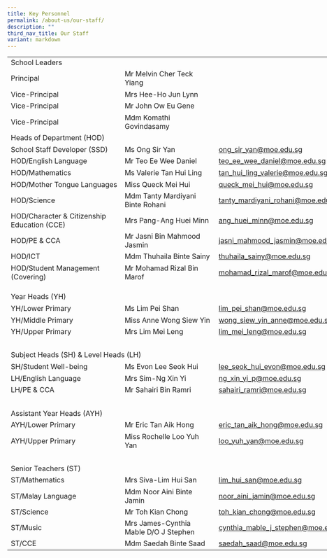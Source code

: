```yaml
---
title: Key Personnel
permalink: /about-us/our-staff/
description: ""
third_nav_title: Our Staff
variant: markdown
---
```



<table style="border-collapse:
 collapse;width:589pt" width="784" cellspacing="0" cellpadding="0" border="0"><colgroup><col style="mso-width-source:userset;mso-width-alt:9984;width:215pt" width="286"> <col style="mso-width-source:userset;mso-width-alt:8261;width:178pt" width="237"> <col style="mso-width-source:userset;mso-width-alt:9122;width:196pt" width="261"></colgroup><tbody><tr style="mso-height-source:userset;height:20.0pt" height="27"><td style="height:20.0pt;width:215pt" width="286" class="xl69" height="27">School Leaders</td><td style="border-left:none;width:178pt" width="237" class="xl68">&nbsp;</td><td style="width:196pt" width="261"></td></tr><tr style="mso-height-source:userset;height:20.0pt" height="27"><td style="height:20.0pt;border-top:none;
  width:215pt" width="286" class="xl65" height="27"><span style="mso-bookmark:_Hlk154852729"><span style="mso-ansi-language:EN-SG" lang="EN-SG">Principal</span></span></td><td style="border-top:none;border-left:none;width:178pt" width="237" class="xl65"><span style="mso-bookmark:_Hlk154852729"><span style="mso-ansi-language:
  EN-SG" lang="EN-SG">Mr Melvin Cher Teck Yiang</span></span></td><td></td></tr><tr style="mso-height-source:userset;height:20.0pt" height="27"><td style="height:20.0pt;border-top:none;
  width:215pt" width="286" class="xl65" height="27"><span style="mso-bookmark:_Hlk154852729"><span style="mso-ansi-language:EN-SG" lang="EN-SG">Vice-Principal</span></span></td><td style="border-top:none;border-left:none;width:178pt" width="237" class="xl65"><span style="mso-bookmark:_Hlk154852729"><span style="mso-ansi-language:
  EN-SG" lang="EN-SG">Mrs Hee-Ho Jun Lynn</span></span></td><td></td></tr><tr style="mso-height-source:userset;height:20.0pt" height="27"><td style="height:20.0pt;border-top:none;
  width:215pt" width="286" class="xl65" height="27"><span style="mso-bookmark:_Hlk154852729"><span style="mso-ansi-language:EN-SG" lang="EN-SG">Vice-Principal</span></span></td><td style="border-top:none;border-left:none;width:178pt" width="237" class="xl65"><span style="mso-bookmark:_Hlk154852729"><span style="mso-ansi-language:
  EN-SG" lang="EN-SG">Mr John Ow Eu Gene</span></span></td><td></td></tr><tr style="mso-height-source:userset;height:20.0pt" height="27"><td style="height:20.0pt;border-top:none;
  width:215pt" width="286" class="xl65" height="27"><span style="mso-bookmark:_Hlk154852729"><span style="mso-ansi-language:EN-SG" lang="EN-SG">Vice-Principal</span></span></td><td style="border-top:none;border-left:none;width:178pt" width="237" class="xl65"><span style="mso-bookmark:_Hlk154852729"><span style="mso-ansi-language:
  EN-SG" lang="EN-SG">Mdm Komathi Govindasamy</span></span></td><td></td></tr><tr style="mso-height-source:userset;height:20.0pt" height="27"><td style="height:20.0pt;width:215pt" width="286" class="xl70" height="27">Heads of Department (HOD)</td><td style="width:178pt" width="237" class="xl67"></td><td></td></tr><tr style="mso-height-source:userset;height:20.0pt" height="27"><td style="height:20.0pt;width:215pt" width="286" class="xl65" height="27"><span style="mso-ansi-language:EN-SG" lang="EN-SG">School Staff Developer (SSD)</span></td><td style="border-left:none;width:178pt" width="237" class="xl65"><span style="mso-ansi-language:EN-SG" lang="EN-SG">Ms Ong Sir Yan</span></td><td style="border-left:none;width:196pt" width="261" class="xl66"><span style="mso-ansi-language:EN-SG" lang="EN-SG"><a href="mailto:ong_sir_yan@moe.edu.sg">ong_sir_yan@moe.edu.sg</a></span></td></tr><tr style="mso-height-source:userset;height:20.0pt;mso-yfti-irow:
  1" height="27"><td style="height:20.0pt;border-top:none;
  width:215pt" width="286" class="xl65" height="27"><span style="mso-ansi-language:EN-SG" lang="EN-SG">HOD/English Language</span></td><td style="border-top:none;border-left:none;width:178pt" width="237" class="xl65"><span style="mso-ansi-language:EN-SG" lang="EN-SG">Mr Teo Ee Wee Daniel</span></td><td style="border-top:none;border-left:none;width:196pt" width="261" class="xl66"><span style="mso-ansi-language:EN-SG" lang="EN-SG"><a href="mailto:teo_ee_wee_daniel@moe.edu.sg">teo_ee_wee_daniel@moe.edu.sg</a></span></td></tr><tr style="mso-height-source:userset;height:20.0pt;mso-yfti-irow:
  2" height="27"><td style="height:20.0pt;border-top:none;
  width:215pt" width="286" class="xl65" height="27"><span style="mso-ansi-language:EN-SG" lang="EN-SG">HOD/Mathematics</span></td><td style="border-top:none;border-left:none;width:178pt" width="237" class="xl65"><span style="mso-ansi-language:EN-SG" lang="EN-SG">Ms Valerie Tan Hui Ling</span></td><td style="border-top:none;border-left:none;width:196pt" width="261" class="xl66"><span style="mso-ansi-language:EN-SG" lang="EN-SG"><a href="mailto:tan_hui_ling_valerie@moe.edu.sg">tan_hui_ling_valerie@moe.edu.sg</a></span></td></tr><tr style="mso-height-source:userset;height:20.0pt;mso-yfti-irow:
  3" height="27"><td style="height:20.0pt;border-top:none;
  width:215pt" width="286" class="xl65" height="27"><span style="mso-ansi-language:EN-SG" lang="EN-SG">HOD/Mother Tongue Languages</span></td><td style="border-top:none;border-left:none;width:178pt" width="237" class="xl65"><span style="mso-ansi-language:EN-SG" lang="EN-SG">Miss Queck Mei Hui</span></td><td style="border-top:none;border-left:none;width:196pt" width="261" class="xl66"><span style="mso-ansi-language:EN-SG" lang="EN-SG"><a href="mailto:queck_mei_hui@moe.edu.sg">queck_mei_hui@moe.edu.sg</a></span></td></tr><tr style="mso-height-source:userset;height:20.0pt;mso-yfti-irow:
  4" height="27"><td style="height:20.0pt;border-top:none;
  width:215pt" width="286" class="xl65" height="27"><span style="mso-ansi-language:EN-SG" lang="EN-SG">HOD/Science</span></td><td style="border-top:none;border-left:none;width:178pt" width="237" class="xl65"><span style="mso-ansi-language:EN-SG" lang="EN-SG">Mdm Tanty Mardiyani Binte Rohani</span></td><td style="border-top:none;border-left:none;width:196pt" width="261" class="xl66"><span style="mso-ansi-language:EN-SG" lang="EN-SG"><a href="mailto:tanty_mardiyani_rohani@moe.edu.sg">tanty_mardiyani_rohani@moe.edu.sg</a></span></td></tr><tr style="mso-height-source:userset;height:20.0pt;mso-yfti-irow:
  5" height="27"><td style="height:20.0pt;border-top:none;
  width:215pt" width="286" class="xl65" height="27"><span style="mso-ansi-language:EN-SG" lang="EN-SG">HOD/Character &amp; Citizenship Education (CCE)</span></td><td style="border-top:none;border-left:none;width:178pt" width="237" class="xl65"><span style="mso-ansi-language:EN-SG" lang="EN-SG">Mrs Pang-Ang Huei Minn</span></td><td style="border-top:none;border-left:none;width:196pt" width="261" class="xl66"><span style="mso-ansi-language:EN-SG" lang="EN-SG"><a href="mailto:ang_huei_minn@moe.edu.sg">ang_huei_minn@moe.edu.sg</a></span></td></tr><tr style="mso-height-source:userset;height:20.0pt;mso-yfti-irow:
  6" height="27"><td style="height:20.0pt;border-top:none;
  width:215pt" width="286" class="xl65" height="27"><span style="mso-ansi-language:EN-SG" lang="EN-SG">HOD/PE &amp; CCA</span></td><td style="border-top:none;border-left:none;width:178pt" width="237" class="xl65"><span style="mso-ansi-language:EN-SG" lang="EN-SG">Mr Jasni Bin Mahmood Jasmin</span></td><td style="border-top:none;border-left:none;width:196pt" width="261" class="xl66"><span style="mso-ansi-language:EN-SG" lang="EN-SG"><a href="mailto:jasni_mahmood_jasmin@moe.edu.sg">jasni_mahmood_jasmin@moe.edu.sg</a></span></td></tr><tr style="mso-height-source:userset;height:20.0pt;mso-yfti-irow:
  7" height="27"><td style="height:20.0pt;border-top:none;
  width:215pt" width="286" class="xl65" height="27"><span style="mso-ansi-language:EN-SG" lang="EN-SG">HOD/ICT</span></td><td style="border-top:none;border-left:none;width:178pt" width="237" class="xl65"><span style="mso-ansi-language:EN-SG" lang="EN-SG">Mdm Thuhaila Binte Sainy</span></td><td style="border-top:none;border-left:none;width:196pt" width="261" class="xl66"><span style="mso-ansi-language:EN-SG" lang="EN-SG"><a href="mailto:thuhaila_sainy@moe.edu.sg">thuhaila_sainy@moe.edu.sg</a></span></td></tr><tr style="mso-height-source:userset;height:20.0pt;mso-yfti-irow:
  8;mso-yfti-lastrow:yes" height="27"><td style="height:20.0pt;border-top:none;
  width:215pt" width="286" class="xl65" height="27"><span style="mso-ansi-language:EN-SG" lang="EN-SG">HOD/Student Management (Covering)</span></td><td style="border-top:none;border-left:none;width:178pt" width="237" class="xl65"><span style="mso-ansi-language:EN-SG" lang="EN-SG">Mr Mohamad Rizal Bin Marof</span></td><td style="border-top:none;border-left:none;width:196pt" width="261" class="xl66"><span style="mso-ansi-language:EN-SG" lang="EN-SG"><a href="mailto:mohamad_rizal_marof@moe.edu.sg">mohamad_rizal_marof@moe.edu.sg</a></span></td></tr><tr style="height:14.5pt" height="19"><td style="height:14.5pt" height="19"></td><td></td><td></td></tr><tr style="mso-height-source:userset;height:20.0pt" height="27"><td style="height:20.0pt;width:589pt" width="784" class="xl71" height="27" colspan="3"><span style="mso-bookmark:_Hlk154852729"><span style="mso-ansi-language:
  EN-SG" lang="EN-SG">Year Heads (YH)</span></span></td></tr><tr style="mso-height-source:userset;height:20.0pt" height="27"><td style="height:20.0pt;border-top:none;
  width:215pt" width="286" class="xl65" height="27"><span style="mso-bookmark:_Hlk154852729"><span style="mso-ansi-language:EN-SG" lang="EN-SG">YH/Lower Primary</span></span></td><td style="border-top:none;border-left:none;width:178pt" width="237" class="xl65"><span style="mso-bookmark:_Hlk154852729"><span style="mso-ansi-language:
  EN-SG" lang="EN-SG">Ms Lim Pei Shan</span></span></td><td style="border-top:none;border-left:none;width:196pt" width="261" class="xl66"><span style="mso-bookmark:_Hlk154852729"><span style="mso-ansi-language:
  EN-SG" lang="EN-SG"><a href="mailto:lim_pei_shan@moe.edu.sg">lim_pei_shan@moe.edu.sg</a></span></span></td></tr><tr style="mso-height-source:userset;height:20.0pt" height="27"><td style="height:20.0pt;border-top:none;
  width:215pt" width="286" class="xl65" height="27"><span style="mso-bookmark:_Hlk154852729"><span style="mso-ansi-language:EN-SG" lang="EN-SG">YH/Middle Primary</span></span></td><td style="border-top:none;border-left:none;width:178pt" width="237" class="xl65"><span style="mso-bookmark:_Hlk154852729"><span style="mso-ansi-language:
  EN-SG" lang="EN-SG">Miss Anne Wong Siew Yin</span></span></td><td style="border-top:none;border-left:none;width:196pt" width="261" class="xl66"><span style="mso-bookmark:_Hlk154852729"><span style="mso-ansi-language:
  EN-SG" lang="EN-SG"><a href="mailto:wong_siew_yin_anne@moe.edu.sg">wong_siew_yin_anne@moe.edu.sg</a></span></span></td></tr><tr style="mso-height-source:userset;height:20.0pt" height="27"><td style="height:20.0pt;border-top:none;
  width:215pt" width="286" class="xl65" height="27"><span style="mso-bookmark:_Hlk154852729"><span style="mso-ansi-language:EN-SG" lang="EN-SG">YH/Upper Primary</span></span></td><td style="border-top:none;border-left:none;width:178pt" width="237" class="xl65"><span style="mso-bookmark:_Hlk154852729"><span style="mso-ansi-language:
  EN-SG" lang="EN-SG">Mrs Lim Mei Leng</span></span></td><td style="border-top:none;border-left:none;width:196pt" width="261" class="xl66"><span style="mso-bookmark:_Hlk154852729"><span style="mso-ansi-language:
  EN-SG" lang="EN-SG"><a href="mailto:lim_mei_leng@moe.edu.sg">lim_mei_leng@moe.edu.sg</a></span></span></td></tr><tr style="mso-height-source:userset;height:20.0pt" height="27"><td style="height:20.0pt;width:589pt" width="784" class="xl65" height="27" colspan="3"><span style="mso-bookmark:_Hlk154852729"><span style="mso-ansi-language:
  EN-SG" lang="EN-SG">&nbsp;</span></span></td></tr><tr style="mso-height-source:userset;height:20.0pt" height="27"><td style="height:20.0pt;width:589pt" width="784" class="xl71" height="27" colspan="3"><span style="mso-bookmark:_Hlk154852729"><span style="mso-ansi-language:
  EN-SG" lang="EN-SG">Subject Heads (SH) &amp; Level Heads (LH)</span></span></td></tr><tr style="mso-height-source:userset;height:20.0pt" height="27"><td style="height:20.0pt;border-top:none;
  width:215pt" width="286" class="xl65" height="27"><span style="mso-bookmark:_Hlk154852729"><span style="mso-ansi-language:EN-SG" lang="EN-SG">SH/Student Well-being</span></span></td><td style="border-top:none;border-left:none;width:178pt" width="237" class="xl65"><span style="mso-bookmark:_Hlk154852729"><span style="mso-ansi-language:
  EN-SG" lang="EN-SG">Ms Evon Lee Seok Hui</span></span></td><td style="border-top:none;border-left:none;width:196pt" width="261" class="xl66"><span style="mso-bookmark:_Hlk154852729"><span style="mso-ansi-language:
  EN-SG" lang="EN-SG"><a href="mailto:lee_seok_hui_evon@moe.edu.sg">lee_seok_hui_evon@moe.edu.sg</a></span></span></td></tr><tr style="mso-height-source:userset;height:20.0pt" height="27"><td style="height:20.0pt;border-top:none;
  width:215pt" width="286" class="xl65" height="27"><span style="mso-bookmark:_Hlk154852729"><span style="mso-ansi-language:EN-SG" lang="EN-SG">LH/English Language</span></span></td><td style="border-top:none;border-left:none;width:178pt" width="237" class="xl65"><span style="mso-bookmark:_Hlk154852729"><span style="mso-ansi-language:
  EN-SG" lang="EN-SG">Mrs Sim-Ng Xin Yi</span></span></td><td style="border-top:none;border-left:none;width:196pt" width="261" class="xl66"><span style="mso-bookmark:_Hlk154852729"><span style="mso-ansi-language:
  EN-SG" lang="EN-SG"><a href="mailto:ng_xin_yi_p@moe.edu.sg">ng_xin_yi_p@moe.edu.sg</a></span></span></td></tr><tr style="mso-height-source:userset;height:20.0pt" height="27"><td style="height:20.0pt;border-top:none;
  width:215pt" width="286" class="xl65" height="27"><span style="mso-bookmark:_Hlk154852729"><span style="mso-ansi-language:EN-SG" lang="EN-SG">LH/PE &amp; CCA</span></span></td><td style="border-top:none;border-left:none;width:178pt" width="237" class="xl65"><span style="mso-bookmark:_Hlk154852729"><span style="mso-ansi-language:
  EN-SG" lang="EN-SG">Mr Sahairi Bin Ramri</span></span></td><td style="border-top:none;border-left:none;width:196pt" width="261" class="xl66"><span style="mso-bookmark:_Hlk154852729"><span style="mso-ansi-language:
  EN-SG" lang="EN-SG"><a href="mailto:sahairi_ramri@moe.edu.sg">sahairi_ramri@moe.edu.sg</a></span></span></td></tr><tr style="mso-height-source:userset;height:20.0pt" height="27"><td style="height:20.0pt;width:589pt" width="784" class="xl65" height="27" colspan="3"><span style="mso-bookmark:_Hlk154852729"><span style="mso-ansi-language:
  EN-SG" lang="EN-SG">&nbsp;</span></span></td></tr><tr style="mso-height-source:userset;height:20.0pt" height="27"><td style="height:20.0pt;width:589pt" width="784" class="xl71" height="27" colspan="3"><span style="mso-bookmark:_Hlk154852729"><span style="mso-ansi-language:
  EN-SG" lang="EN-SG">Assistant Year Heads (AYH)</span></span></td></tr><tr style="mso-height-source:userset;height:20.0pt" height="27"><td style="height:20.0pt;border-top:none;
  width:215pt" width="286" class="xl65" height="27"><span style="mso-bookmark:_Hlk154852729"><span style="mso-ansi-language:EN-SG" lang="EN-SG">AYH/Lower Primary</span></span></td><td style="border-top:none;border-left:none;width:178pt" width="237" class="xl65"><span style="mso-bookmark:_Hlk154852729"><span style="mso-ansi-language:
  EN-SG" lang="EN-SG">Mr Eric Tan Aik Hong</span></span></td><td style="border-top:none;border-left:none;width:196pt" width="261" class="xl66"><span style="mso-bookmark:_Hlk154852729"><span style="mso-ansi-language:
  EN-SG" lang="EN-SG"><a href="mailto:eric_tan_aik_hong@moe.edu.sg">eric_tan_aik_hong@moe.edu.sg</a></span></span></td></tr><tr style="mso-height-source:userset;height:20.0pt" height="27"><td style="height:20.0pt;border-top:none;
  width:215pt" width="286" class="xl65" height="27"><span style="mso-bookmark:_Hlk154852729"><span style="mso-ansi-language:EN-SG" lang="EN-SG">AYH/Upper Primary</span></span></td><td style="border-top:none;border-left:none;width:178pt" width="237" class="xl65"><span style="mso-bookmark:_Hlk154852729"><span style="mso-ansi-language:
  EN-SG" lang="EN-SG">Miss Rochelle Loo Yuh Yan</span></span></td><td style="border-top:none;border-left:none;width:196pt" width="261" class="xl66"><span style="mso-bookmark:_Hlk154852729"><span style="mso-ansi-language:
  EN-SG" lang="EN-SG"><a href="mailto:loo_yuh_yan@moe.edu.sg">loo_yuh_yan@moe.edu.sg</a></span></span></td></tr><tr style="mso-height-source:userset;height:20.0pt" height="27"><td style="height:20.0pt;width:589pt" width="784" class="xl65" height="27" colspan="3"><span style="mso-bookmark:_Hlk154852729"><span style="mso-ansi-language:
  EN-SG" lang="EN-SG">&nbsp;</span></span></td></tr><tr style="mso-height-source:userset;height:20.0pt" height="27"><td style="height:20.0pt;width:589pt" width="784" class="xl71" height="27" colspan="3"><span style="mso-bookmark:_Hlk154852729"><span style="mso-ansi-language:
  EN-SG" lang="EN-SG">Senior Teachers (ST)</span></span></td></tr><tr style="mso-height-source:userset;height:20.0pt" height="27"><td style="height:20.0pt;border-top:none;
  width:215pt" width="286" class="xl65" height="27"><span style="mso-bookmark:_Hlk154852729"><span style="mso-ansi-language:EN-SG" lang="EN-SG">ST/Mathematics</span></span></td><td style="border-top:none;border-left:none;width:178pt" width="237" class="xl65"><span style="mso-bookmark:_Hlk154852729"><span style="mso-ansi-language:
  EN-SG" lang="EN-SG">Mrs Siva-Lim Hui San</span></span></td><td style="border-top:none;border-left:none;width:196pt" width="261" class="xl66"><span style="mso-bookmark:_Hlk154852729"><span style="mso-ansi-language:
  EN-SG" lang="EN-SG"><a href="mailto:lim_hui_san@moe.edu.sg">lim_hui_san@moe.edu.sg</a></span></span></td></tr><tr style="mso-height-source:userset;height:20.0pt" height="27"><td style="height:20.0pt;border-top:none;
  width:215pt" width="286" class="xl65" height="27"><span style="mso-bookmark:_Hlk154852729"><span style="mso-ansi-language:EN-SG" lang="EN-SG">ST/Malay Language</span></span></td><td style="border-top:none;border-left:none;width:178pt" width="237" class="xl65"><span style="mso-bookmark:_Hlk154852729"><span style="mso-ansi-language:
  EN-SG" lang="EN-SG">Mdm Noor Aini Binte Jamin</span></span></td><td style="border-top:none;border-left:none;width:196pt" width="261" class="xl66"><span style="mso-bookmark:_Hlk154852729"><span style="mso-ansi-language:
  EN-SG" lang="EN-SG"><a href="mailto:noor_aini_jamin@moe.edu.sg">noor_aini_jamin@moe.edu.sg</a></span></span></td></tr><tr style="mso-height-source:userset;height:20.0pt" height="27"><td style="height:20.0pt;border-top:none;
  width:215pt" width="286" class="xl65" height="27"><span style="mso-bookmark:_Hlk154852729"><span style="mso-ansi-language:EN-SG" lang="EN-SG">ST/Science</span></span></td><td style="border-top:none;border-left:none;width:178pt" width="237" class="xl65"><span style="mso-bookmark:_Hlk154852729"><span style="mso-ansi-language:
  EN-SG" lang="EN-SG">Mr Toh Kian Chong</span></span></td><td style="border-top:none;border-left:none;width:196pt" width="261" class="xl66"><span style="mso-bookmark:_Hlk154852729"><span style="mso-ansi-language:
  EN-SG" lang="EN-SG"><a href="mailto:toh_kian_chong@moe.edu.sg">toh_kian_chong@moe.edu.sg</a></span></span></td></tr><tr style="mso-height-source:userset;height:20.0pt" height="27"><td style="height:20.0pt;border-top:none;
  width:215pt" width="286" class="xl65" height="27"><span style="mso-bookmark:_Hlk154852729"><span style="mso-ansi-language:EN-SG" lang="EN-SG">ST/Music</span></span></td><td style="border-top:none;border-left:none;width:178pt" width="237" class="xl65"><span style="mso-bookmark:_Hlk154852729"><span style="mso-ansi-language:
  EN-SG" lang="EN-SG">Mrs James-Cynthia Mable D/O J Stephen</span></span></td><td style="border-top:none;border-left:none;width:196pt" width="261" class="xl66"><span style="mso-bookmark:_Hlk154852729"><span style="mso-ansi-language:
  EN-SG" lang="EN-SG"><a href="mailto:cynthia_mable_j_stephen@moe.edu.sg">cynthia_mable_j_stephen@moe.edu.sg</a></span></span></td></tr><tr style="mso-height-source:userset;height:20.0pt" height="27"><td style="height:20.0pt;border-top:none;
  width:215pt" width="286" class="xl65" height="27"><span style="mso-bookmark:_Hlk154852729"><span style="mso-ansi-language:EN-SG" lang="EN-SG">ST/CCE</span></span></td><td style="border-top:none;border-left:none;width:178pt" width="237" class="xl65"><span style="mso-bookmark:_Hlk154852729"><span style="mso-ansi-language:
  EN-SG" lang="EN-SG">Mdm Saedah Binte Saad</span></span></td><td style="border-top:none;border-left:none;width:196pt" width="261" class="xl66"><span style="mso-bookmark:_Hlk154852729"><span style="mso-ansi-language:
  EN-SG" lang="EN-SG"><a href="mailto:saedah_saad@moe.edu.sg">saedah_saad@moe.edu.sg</a></span></span></td></tr></tbody></table>